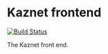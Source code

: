 # Kaznet frontend

[![Build Status](http://cicd.onalabs.org/api/badges/onaio/kaznet-frontend/status.svg)](http://cicd.onalabs.org/onaio/kaznet-frontend)

The Kaznet front end.